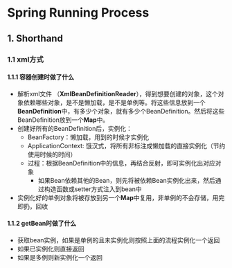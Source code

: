 # Spring Running Process

## 1. Shorthand

### 1.1 xml方式

#### 1.1.1 容器创建时做了什么

- 解析xml文件 （**XmlBeanDefinitionReader**），得到想要创建的对象，这个对象依赖哪些对象，是不是懒加载，是不是单例等。将这些信息放到一个**BeanDefinition**中，有多少个对象，就有多少个BeanDefinition。然后将这些BeanDefinition放到一个**Map**中。
- 创建好所有的BeanDefinition后，实例化：
    - BeanFactory：懒加载，用到的时候才实例化
    - ApplicationContext: 饿汉式，将所有非标注成懒加载的直接实例化（节约使用时候的时间）
    - 过程：根据BeanDefinition中的信息，再结合反射，即可实例化出对应对象
        - 如果Bean依赖其他的Bean，则先将被依赖Bean实例化出来，然后通过构造函数或setter方式注入到bean中
- 实例化好的单例对象将被存放到另一个**Map**中复用，非单例的不会存储，用完即扔，回收

#### 1.1.2 getBean时做了什么

- 获取bean实例，如果是单例的且未实例化则按照上面的流程实例化一个返回
- 如果已实例化则直接返回
- 如果是多例则新实例化一个返回
